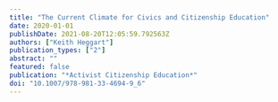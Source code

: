 ```yaml
---
title: "The Current Climate for Civics and Citizenship Education"
date: 2020-01-01
publishDate: 2021-08-20T12:05:59.792563Z
authors: ["Keith Heggart"]
publication_types: ["2"]
abstract: ""
featured: false
publication: "*Activist Citizenship Education*"
doi: "10.1007/978-981-33-4694-9_6"
---
```


